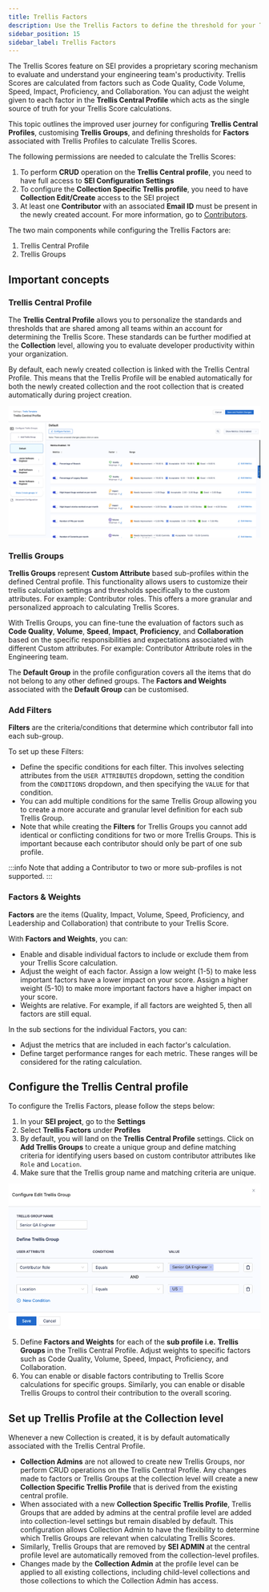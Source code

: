 ```yaml
---
title: Trellis Factors
description: Use the Trellis Factors to define the threshold for your Trellis Metrics calculation.
sidebar_position: 15
sidebar_label: Trellis Factors
---
```


The Trellis Scores feature on SEI provides a proprietary scoring mechanism to evaluate and understand your engineering team's productivity. Trellis Scores are calculated from factors such as Code Quality, Code Volume, Speed, Impact, Proficiency, and Collaboration. You can adjust the weight given to each factor in the **Trellis Central Profile** which acts as the single source of truth for your Trellis Score calculations.

This topic outlines the improved user journey for configuring **Trellis Central Profiles**, customising **Trellis Groups**, and defining thresholds for **Factors** associated with Trellis Profiles to calculate Trellis Scores.

The following permissions are needed to calculate the Trellis Scores:

1. To perform **CRUD** operation on the **Trellis Central profile**, you need to have full access to **SEI Configuration Settings**
2. To configure the **Collection Specific Trellis profile**, you need to have **Collection Edit/Create** access to the SEI project
3. At least one **Contributor** with an associated **Email ID** must be present in the newly created account. For more information, go to [Contributors](/docs/software-engineering-insights/sei-projects-and-collections/manage-contributors).

The two main components while configuring the Trellis Factors are:

1. Trellis Central Profile
2. Trellis Groups

## Important concepts

### Trellis Central Profile

The **Trellis Central Profile** allows you to personalize the standards and thresholds that are shared among all teams within an account for determining the Trellis Score. These standards can be further modified at the **Collection** level, allowing you to evaluate developer productivity within your organization.

By default, each newly created collection is linked with the Trellis Central Profile. This means that the Trellis Profile will be enabled automatically for both the newly created collection and the root collection that is created automatically during project creation.

![](../static/trellis-central-profile.png)

### Trellis Groups

**Trellis Groups** represent **Custom Attribute** based sub-profiles within the defined Central profile. This functionality allows users to customize their trellis calculation settings and thresholds specifically to the custom attributes. For example: Contributor roles. This offers a more granular and personalized approach to calculating Trellis Scores.

With Trellis Groups, you can fine-tune the evaluation of factors such as **Code Quality**, **Volume**, **Speed**, **Impact**, **Proficiency**, and **Collaboration** based on the specific responsibilities and expectations associated with different Custom attributes. For example: Contributor Attribute roles in the Engineering team.

The **Default Group** in the profile configuration covers all the items that do not belong to any other defined groups. The **Factors and Weights** associated with the **Default Group** can be customised.

### Add Filters

**Filters** are the criteria/conditions that determine which contributor fall into each sub-group.

To set up these Filters:

* Define the specific conditions for each filter. This involves selecting attributes from the `USER ATTRIBUTES` dropdown, setting the condition from the `CONDITIONS` dropdown, and then specifying the `VALUE` for that condition.
* You can add multiple conditions for the same Trellis Group allowing you to create a more accurate and granular level definition for each sub Trellis Group.
* Note that while creating the **Filters** for Trellis Groups you cannot add identical or conflicting conditions for two or more Trellis Groups. This is important because each contributor should only be part of one sub profile. 

:::info
Note that adding a Contributor to two or more sub-profiles is not supported.
:::

### Factors & Weights

**Factors** are the items (Quality, Impact, Volume, Speed, Proficiency, and Leadership and Collaboration) that contribute to your Trellis Score.

With **Factors and Weights**, you can:

* Enable and disable individual factors to include or exclude them from your Trellis Score calculation.
* Adjust the weight of each factor. Assign a low weight (1-5) to make less important factors have a lower impact on your score. Assign a higher weight (5-10) to make more important factors have a higher impact on your score.
* Weights are relative. For example, if all factors are weighted 5, then all factors are still equal.

In the sub sections for the individual Factors, you can:

* Adjust the metrics that are included in each factor's calculation.
* Define target performance ranges for each metric. These ranges will be considered for the rating calculation.

## Configure the Trellis Central profile

To configure the Trellis Factors, please follow the steps below:

1. In your **SEI project**, go to the **Settings**
2. Select **Trellis Factors** under **Profiles**
3. By default, you will land on the **Trellis Central Profile** settings. Click on **Add Trellis Groups** to create a unique group and define matching criteria for identifying users based on custom contributor attributes like `Role` and `Location`.
4. Make sure that the Trellis group name and matching criteria are unique.

![](../static/trellis-groups.png)

5. Define **Factors and Weights** for each of the **sub profile i.e.** **Trellis Groups** in the Trellis Central Profile. Adjust weights to specific factors such as Code Quality, Volume, Speed, Impact, Proficiency, and Collaboration.
6. You can enable or disable factors contributing to Trellis Score calculations for specific groups. Similarly, you can enable or disable Trellis Groups to control their contribution to the overall scoring.

## Set up Trellis Profile at the Collection level

Whenever a new Collection is created, it is by default automatically associated with the Trellis Central Profile.

* **Collection Admins** are not allowed to create new Trellis Groups, nor perform CRUD operations on the Trellis Central Profile. Any changes made to factors or Trellis Groups at the collection level will create a new **Collection Specific Trellis Profile** that is derived from the existing central profile.
* When associated with a new **Collection Specific Trellis Profile**, Trellis Groups that are added by admins at the central profile level are added into collection-level settings but remain disabled by default. This configuration allows Collection Admin to have the flexibility to determine which Trellis Groups are relevant when calculating Trellis Scores.
* Similarly, Trellis Groups that are removed by **SEI ADMIN** at the central profile level are automatically removed from the collection-level profiles.
* Changes made by the **Collection Admin** at the profile level can be applied to all existing collections, including child-level collections and those collections to which the Collection Admin has access.